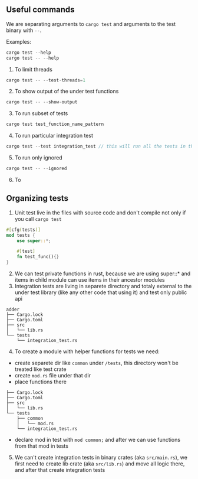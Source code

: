 ## Useful commands
We are separating arguments to `cargo test` and arguments to the test binary with `--`.

Examples:
```rust
cargo test --help
cargo test -- --help
```

1. To limit threads
```rust
cargo test -- --test-threads=1
```
2. To show output of the under test functions
```rust
cargo test -- --show-output
```

3. To run subset of tests
```rust
cargo test test_function_name_pattern
```

4. To run particular integration test
```rust
cargo test --test integration_test // this will run all the tests in the integration_test.rs file
```

5. To run only ignored
```rust
cargo test -- --ignored
```

6. To

## Organizing tests
1. Unit test live in the files with source code and don't compile not only if you call `cargo test`

```rust
#[cfg(tests)]
mod tests {
    use super::*;

    #[test]
    fn test_func(){}
}
```
2. We can test private functions in rust, because we are using super::* and items in child module can use items in their ancestor modules
3. Integration tests are living in separete directory and totaly external to the under test library (like any other code that using it) and test only public api

```
adder
├── Cargo.lock
├── Cargo.toml
├── src
│   └── lib.rs
└── tests
    └── integration_test.rs
```
4. To create a module with helper functions for tests we need:
- create separete dir like `common` under `/tests`, this directory won't be treated like test crate
- create `mod.rs` file under that dir
- place functions there

```
├── Cargo.lock
├── Cargo.toml
├── src
│   └── lib.rs
└── tests
    ├── common
    │   └── mod.rs
    └── integration_test.rs

```
- declare mod in test with `mod common;` and after we can use functions from that mod in tests

5. We can't create integration tests in binary crates (aka `src/main.rs`), we first need to create lib crate (aka `src/lib.rs`) and move all logic there, and after that create integration tests
